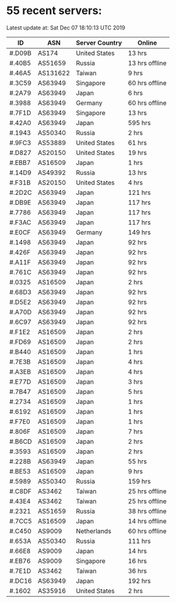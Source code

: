 # 55 recent servers:

Latest update at: Sat Dec 07 18:10:13 UTC 2019

| ID | ASN | Server Country | Online |
| -- | --- | -------------- | ------ |
| #.D09B | AS174 | United States | 13 hrs |
| #.40B5 | AS51659 | Russia | 13 hrs offline |
| #.46A5 | AS131622 | Taiwan | 9 hrs |
| #.3C59 | AS63949 | Singapore | 60 hrs offline |
| #.2A79 | AS63949 | Japan | 6 hrs |
| #.3988 | AS63949 | Germany | 60 hrs offline |
| #.7F1D | AS63949 | Singapore | 13 hrs |
| #.42A0 | AS63949 | Japan | 595 hrs |
| #.1943 | AS50340 | Russia | 2 hrs |
| #.9FC3 | AS53889 | United States | 61 hrs |
| #.D827 | AS20150 | United States | 19 hrs |
| #.EBB7 | AS16509 | Japan | 1 hrs |
| #.14D9 | AS49392 | Russia | 13 hrs |
| #.F31B | AS20150 | United States | 4 hrs |
| #.2D2C | AS63949 | Japan | 121 hrs |
| #.DB9E | AS63949 | Japan | 117 hrs |
| #.7786 | AS63949 | Japan | 117 hrs |
| #.F3AC | AS63949 | Japan | 117 hrs |
| #.E0CF | AS63949 | Germany | 149 hrs |
| #.1498 | AS63949 | Japan | 92 hrs |
| #.426F | AS63949 | Japan | 92 hrs |
| #.A11F | AS63949 | Japan | 92 hrs |
| #.761C | AS63949 | Japan | 92 hrs |
| #.0325 | AS16509 | Japan | 2 hrs |
| #.68D3 | AS63949 | Japan | 92 hrs |
| #.D5E2 | AS63949 | Japan | 92 hrs |
| #.A70D | AS63949 | Japan | 92 hrs |
| #.6C97 | AS63949 | Japan | 92 hrs |
| #.F1E2 | AS16509 | Japan | 2 hrs |
| #.FD69 | AS16509 | Japan | 2 hrs |
| #.B440 | AS16509 | Japan | 1 hrs |
| #.7E3B | AS16509 | Japan | 4 hrs |
| #.A3EB | AS16509 | Japan | 4 hrs |
| #.E77D | AS16509 | Japan | 3 hrs |
| #.7B47 | AS16509 | Japan | 5 hrs |
| #.2734 | AS16509 | Japan | 1 hrs |
| #.6192 | AS16509 | Japan | 1 hrs |
| #.F7E0 | AS16509 | Japan | 1 hrs |
| #.806F | AS16509 | Japan | 7 hrs |
| #.B6CD | AS16509 | Japan | 2 hrs |
| #.3593 | AS16509 | Japan | 2 hrs |
| #.228B | AS63949 | Japan | 55 hrs |
| #.BE53 | AS16509 | Japan | 9 hrs |
| #.5989 | AS50340 | Russia | 159 hrs |
| #.C8DF | AS3462 | Taiwan | 25 hrs offline |
| #.43E4 | AS3462 | Taiwan | 25 hrs offline |
| #.2321 | AS51659 | Russia | 38 hrs offline |
| #.7CC5 | AS16509 | Japan | 14 hrs offline |
| #.C450 | AS9009 | Netherlands | 60 hrs offline |
| #.653A | AS50340 | Russia | 111 hrs |
| #.66E8 | AS9009 | Japan | 14 hrs |
| #.EB76 | AS9009 | Singapore | 16 hrs |
| #.7E1D | AS3462 | Taiwan | 36 hrs |
| #.DC16 | AS63949 | Japan | 192 hrs |
| #.1602 | AS35916 | United States | 2 hrs |

